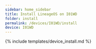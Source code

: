 ```yaml
---
sidebar: home_sidebar
title: Install LineageOS on I01WD
folder: install
permalink: /devices/I01WD/install
device: I01WD
---
```

{% include templates/device_install.md %}
